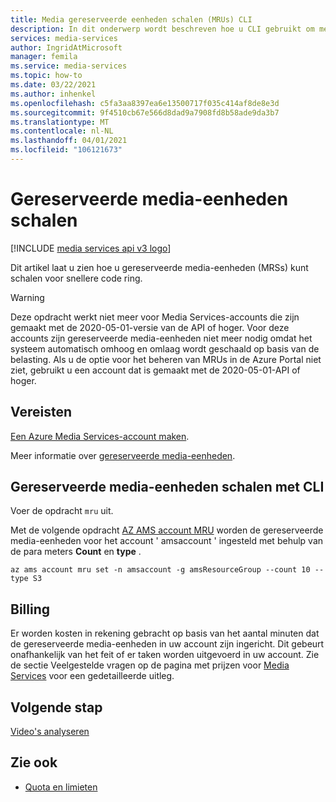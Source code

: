 ```yaml
---
title: Media gereserveerde eenheden schalen (MRUs) CLI
description: In dit onderwerp wordt beschreven hoe u CLI gebruikt om media verwerking met Azure Media Services te schalen.
services: media-services
author: IngridAtMicrosoft
manager: femila
ms.service: media-services
ms.topic: how-to
ms.date: 03/22/2021
ms.author: inhenkel
ms.openlocfilehash: c5fa3aa8397ea6e13500717f035c414af8de8e3d
ms.sourcegitcommit: 9f4510cb67e566d8dad9a7908fd8b58ade9da3b7
ms.translationtype: MT
ms.contentlocale: nl-NL
ms.lasthandoff: 04/01/2021
ms.locfileid: "106121673"
---
```

# <a name="how-to-scale-media-reserved-units"></a>Gereserveerde media-eenheden schalen

[!INCLUDE [media services api v3 logo](./includes/v3-hr.md)]

Dit artikel laat u zien hoe u gereserveerde media-eenheden (MRSs) kunt schalen voor snellere code ring.

> [!WARNING]
> Deze opdracht werkt niet meer voor Media Services-accounts die zijn gemaakt met de 2020-05-01-versie van de API of hoger. Voor deze accounts zijn gereserveerde media-eenheden niet meer nodig omdat het systeem automatisch omhoog en omlaag wordt geschaald op basis van de belasting. Als u de optie voor het beheren van MRUs in de Azure Portal niet ziet, gebruikt u een account dat is gemaakt met de 2020-05-01-API of hoger.

## <a name="prerequisites"></a>Vereisten

[Een Azure Media Services-account maken](./account-create-how-to.md).

Meer informatie over [gereserveerde media-eenheden](concept-media-reserved-units.md).

## <a name="scale-media-reserved-units-with-cli"></a>Gereserveerde media-eenheden schalen met CLI

Voer de opdracht `mru` uit.

Met de volgende opdracht [AZ AMS account MRU](/cli/azure/ams/account/mru) worden de gereserveerde media-eenheden voor het account ' amsaccount ' ingesteld met behulp van de para meters **Count** en **type** .

```azurecli
az ams account mru set -n amsaccount -g amsResourceGroup --count 10 --type S3
```

## <a name="billing"></a>Billing

Er worden kosten in rekening gebracht op basis van het aantal minuten dat de gereserveerde media-eenheden in uw account zijn ingericht. Dit gebeurt onafhankelijk van het feit of er taken worden uitgevoerd in uw account. Zie de sectie Veelgestelde vragen op de pagina met prijzen voor [Media Services](https://azure.microsoft.com/pricing/details/media-services/) voor een gedetailleerde uitleg.   

## <a name="next-step"></a>Volgende stap

[Video's analyseren](analyze-videos-tutorial.md)

## <a name="see-also"></a>Zie ook

* [Quota en limieten](limits-quotas-constraints-reference.md)
